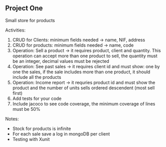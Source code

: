 ## Project One

Small store for products

Activities:
1. CRUD for Clients: minimum fields needed -> name, NIF, address
2. CRUD for products: minimum fields needed -> name, code
3. Operation: Sell a product -> it requires product, client and quantity. This operation can accept more than one product to sell, the quantity must be an integer, decimal values must be rejected
4. Operation: See past sales -> it requires client id and must show: one by one the sales, if the sale includes more than one product, it should include all the products
5. Operation: Income report -> it requries product id and must show the product and the number of units sells ordered descendent (most sell first)
6. Add tests for your code
7. Include jacoco to see code coverage, the minimum coverage of lines must be 50%

Notes: 
- Stock for products is infinite
- For each sale save a log in mongoDB per client
- Testing with Xunit

